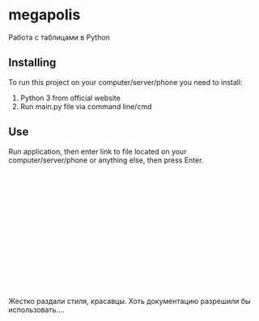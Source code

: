 # megapolis
Работа с таблицами в Python

## Installing
To run this project on your computer/server/phone you need to install:
1. Python 3 from official website
2. Run main.py file via command line/cmd

## Use
Run application, then enter link to file located on your computer/server/phone or anything else, then press Enter.




⠀⠀
⠀
⠀

⠀
⠀
⠀
⠀
⠀

⠀

⠀
⠀

⠀
⠀
⠀
⠀

⠀⠀
⠀

⠀

⠀
⠀
⠀
⠀
⠀
⠀






















Жестко раздали стиля, красавцы. Хоть документацию разрешили бы использовать....
